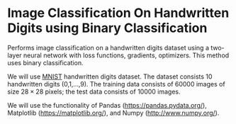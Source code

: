 # Image Classification On Handwritten Digits using Binary Classification
Performs image classification on a handwritten digits dataset using a two-layer neural network with loss functions, gradients, optimizers. This method uses binary classification.


We will use [MNIST](https://en.wikipedia.org/wiki/MNIST_database) handwritten digits dataset. The dataset consists 10 handwritten digits (0,1,...,9).
The training data consists of 60000 images of size $28 \times 28$ pixels; the test data consists of 10000 images.

We will use the functionality of Pandas (https://pandas.pydata.org/), Matplotlib (https://matplotlib.org/), and Numpy (http://www.numpy.org/).
